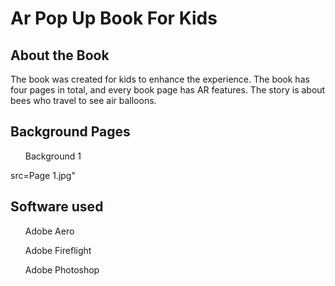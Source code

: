 <h1>Ar Pop Up Book For Kids</h1>

<h2>About the Book</h2>
<p>The book was created for kids to enhance the experience. The book has four pages in total, and every book page has AR features. The story is about bees who travel to see air balloons.</p>
<h2>Background Pages</h2>
<ul>Background 1 </ul>
<img>src=Page 1.jpg"</img>


<h2>Software used</h2>

  <ul>Adobe Aero</ul>
  <ul>Adobe Fireflight</ul>
  <ul>Adobe Photoshop</ul>

